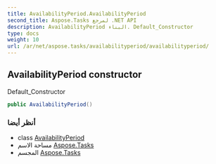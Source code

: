 ```yaml
---
title: AvailabilityPeriod.AvailabilityPeriod
second_title: Aspose.Tasks لمرجع .NET API
description: AvailabilityPeriod البناء. Default_Constructor
type: docs
weight: 10
url: /ar/net/aspose.tasks/availabilityperiod/availabilityperiod/
---
```

## AvailabilityPeriod constructor

Default_Constructor

```csharp
public AvailabilityPeriod()
```

### أنظر أيضا

* class [AvailabilityPeriod](../)
* مساحة الاسم [Aspose.Tasks](../../availabilityperiod/)
* المجسم [Aspose.Tasks](../../../)


